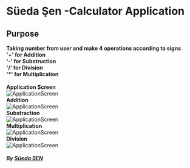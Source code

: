 # Süeda Şen -Calculator Application

## Purpose

**Taking number from user and make 4 operations according to signs** <br/>
**'+' for Addition** <br/>
**'-' for Substruction** <br/>
**'/' for Division** <br/>
**'*' for Multiplication** <br/>
<br/>
**Application Screen** <br/>
![ApplicationScreen](https://i.hizliresim.com/ecmenQ.jpg) <br/>
**Addition** <br/>
![ApplicationScreen](https://i.hizliresim.com/v075f3.jpg)<br/>
**Substraction** <br/>
![ApplicationScreen](https://i.hizliresim.com/9ZnuoQ.jpg) <br/>
**Multiplication** <br/>
![ApplicationScreen](https://i.hizliresim.com/IpPDcT.jpg) <br/>
**Division** <br/>
![ApplicationScreen](https://i.hizliresim.com/CokP0b.jpg) <br/>
<br/>
***By [Süeda ŞEN](https://www.linkedin.com/in/süeda-ş-578a63150)*** <br/>
